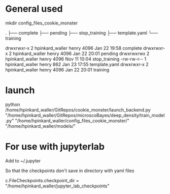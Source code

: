 # General used

mkdir config_files_cookie_monster

.
├── complete
├── pending
├── stop_training
├── template.yaml
└── training

drwxrwxr-x 2 hpinkard_waller henry 4096 Jan 22 19:58 complete
drwxrwxr-x 2 hpinkard_waller henry 4096 Jan 22 20:01 pending
drwxrwxrwx 2 hpinkard_waller henry 4096 Nov 11 10:04 stop_training
-rw-rw-r-- 1 hpinkard_waller henry  862 Jan 23 17:55 template.yaml
drwxrwxr-x 2 hpinkard_waller henry 4096 Jan 22 20:01 training


# launch
python /home/hpinkard_waller/GitRepos/cookie_monster/launch_backend.py "/home/hpinkard_waller/GitRepos/microscoBayes/deep_density/train_model.py" "/home/hpinkard_waller/config_files_cookie_monster/" "/home/hpinkard_waller/models/"


# For use with jupyterlab

Add to ~/.jupyter

So that the checkpoints don't save in directory with yaml files

c.FileCheckpoints.checkpoint_dir = "/home/hpinkard_waller/jupyter_lab_checkpoints"